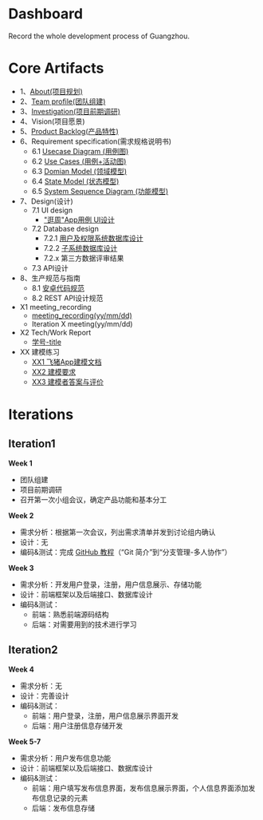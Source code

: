 # Dashboard
Record the whole development process of Guangzhou.
# Core Artifacts
- 1、[About(项目规划)](https://github.com/team-work-GuangZhou/Guangzhou/blob/master/README.md)
- 2、[Team profile(团队组建)](https://github.com/team-work-GuangZhou/Guangzhou/blob/master/documents/team-profile.md)
- 3、[Investigation(项目前期调研)](https://github.com/team-work-GuangZhou/Guangzhou/blob/master/documents/investigation.md)
- 4、Vision(项目愿景)
- 5、[Product Backlog(产品特性)](https://github.com/team-work-GuangZhou/Guangzhou/blob/master/documents/backlog.md)
- 6、Requirement specification(需求规格说明书)
	- 6.1 [Usecase Diagram (用例图)](https://github.com/team-work-GuangZhou/Guangzhou/blob/master/documents/usecase_diagram.md)
	- 6.2 [Use Cases (用例+活动图)](https://github.com/team-work-GuangZhou/Guangzhou/blob/master/documents/Requirement-specification.md)
	- 6.3 [Domian Model (领域模型)](https://github.com/team-work-GuangZhou/Guangzhou/blob/master/documents/Domain_model.md)
	- 6.4 [State Model (状态模型)](https://github.com/team-work-GuangZhou/Guangzhou/blob/master/documents/state_model.md)
	- 6.5 [System Sequence Diagram (功能模型)](https://github.com/team-work-GuangZhou/Guangzhou/blob/master/system-sequence-diagrams)
- 7、Design(设计)
	- 7.1 UI design
		- ["逛周"App用例 UI设计](https://github.com/team-work-GuangZhou/Guangzhou/blob/master/documents/Design.md)
	- 7.2 Database design
		- 7.2.1 [用户及权限系统数据库设计](https://github.com/team-work-GuangZhou/Guangzhou/blob/master/codes/%E7%94%A8%E6%88%B7%E5%8F%8A%E6%9D%83%E9%99%90%E7%B3%BB%E7%BB%9F%E6%95%B0%E6%8D%AE%E5%BA%93%E8%AE%BE%E8%AE%A1.docx)
		- 7.2.2 [子系统数据库设计](https://github.com/team-work-GuangZhou/Guangzhou/blob/master/codes/%E5%AD%90%E7%B3%BB%E7%BB%9F%E6%95%B0%E6%8D%AE%E5%BA%93.docx)
		- 7.2.x 第三方数据评审结果
	- 7.3 API设计
- 8、生产规范与指南
	- 8.1 [安卓代码规范](https://github.com/team-work-GuangZhou/Guangzhou/blob/master/codes/README.md)
	- 8.2 REST API设计规范
- X1 meeting_recording
	- [meeting_recording(yy/mm/dd)](https://github.com/team-work-GuangZhou/Guangzhou/blob/master/documents/meeting_record.md)
	- Iteration X meeting(yy/mm/dd)
- X2 Tech/Work Report
	- [学号-title](https://github.com/team-work-GuangZhou/Guangzhou/tree/master/tech-work_report)
- XX 建模练习
	- [XX1 飞猪App建模文档](https://github.com/team-work-GuangZhou/Guangzhou/blob/master/documents/feizhu_doc.md)
	- [XX2 建模要求](https://github.com/team-work-GuangZhou/Guangzhou/blob/master/documents/modeling_requirement.md)
	- [XX3 建模者答案与评价](https://github.com/team-work-GuangZhou/Guangzhou/blob/master/documents/answer.md)
# Iterations
## Iteration1
**Week 1**
* 团队组建
* 项目前期调研
* 召开第一次小组会议，确定产品功能和基本分工

**Week 2**
* 需求分析：根据第一次会议，列出需求清单并发到讨论组内确认
* 设计：无
* 编码&测试：完成 [GitHub 教程](https://www.liaoxuefeng.com/wiki/0013739516305929606dd18361248578c67b8067c8c017b000)（“Git 简介”到“分支管理-多人协作”）

**Week 3**
* 需求分析：开发用户登录，注册，用户信息展示、存储功能
* 设计：前端框架以及后端接口、数据库设计
* 编码&测试：
	* 前端：熟悉前端源码结构
	* 后端：对需要用到的技术进行学习

## Iteration2
**Week 4**
* 需求分析：无
* 设计：完善设计
* 编码&测试：
	* 前端：用户登录，注册，用户信息展示界面开发
	* 后端：用户注册信息存储开发

**Week 5-7**
* 需求分析：用户发布信息功能
* 设计：前端框架以及后端接口、数据库设计
* 编码&测试：
	* 前端：用户填写发布信息界面，发布信息展示界面，个人信息界面添加发布信息记录的元素
	* 后端：发布信息存储

